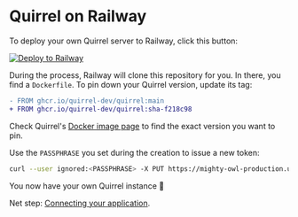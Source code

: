 # Quirrel on Railway

To deploy your own Quirrel server to Railway, click this button:

[![Deploy to Railway](https://railway.app/button.svg)](https://railway.app/new/template/quirrel)

During the process, Railway will clone this repository for you. In there, you find a `Dockerfile`. To pin down your Quirrel version, update its tag:

```diff
- FROM ghcr.io/quirrel-dev/quirrel:main
+ FROM ghcr.io/quirrel-dev/quirrel:sha-f218c98
```

Check Quirrel's [Docker image page](https://github.com/quirrel-dev/quirrel/pkgs/container/quirrel) to find the exact version you want to pin.

Use the `PASSPHRASE` you set during the creation to issue a new token:

```sh
curl --user ignored:<PASSPHRASE> -X PUT https://mighty-owl-production.up.railway.app/tokens/foo
```

You now have your own Quirrel instance 🥳

Net step: [Connecting your application](https://docs.quirrel.dev/deploying).
